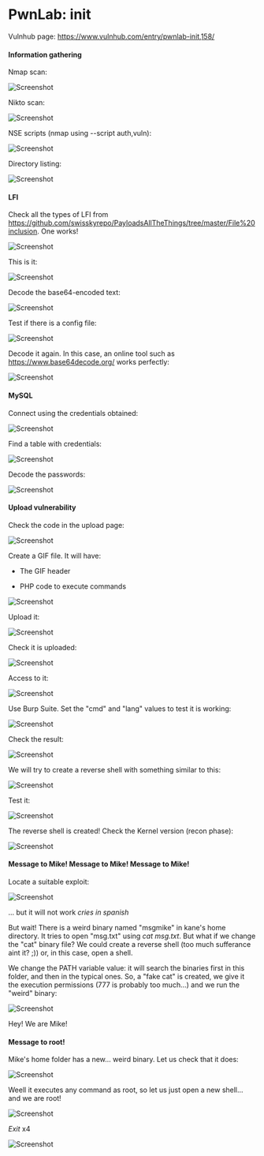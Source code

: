 # PwnLab: init
Vulnhub page: https://www.vulnhub.com/entry/pwnlab-init,158/
#### Information gathering

Nmap scan:

![Screenshot](images/1.png)

Nikto scan:

![Screenshot](images/2.png)

NSE scripts (nmap using --script auth,vuln):

![Screenshot](images/3.png)

Directory listing:

![Screenshot](images/4.png)

#### LFI

Check all the types of LFI from https://github.com/swisskyrepo/PayloadsAllTheThings/tree/master/File%20inclusion. One works!

![Screenshot](images/5.png)

This is it:

![Screenshot](images/6.png)

Decode the base64-encoded text:

![Screenshot](images/7.png)

Test if there is a config file:

![Screenshot](images/8.png)

Decode it again. In this case, an online tool such as https://www.base64decode.org/ works perfectly:

![Screenshot](images/9.png)

#### MySQL 

Connect using the credentials obtained:

![Screenshot](images/10.png)

Find a table with credentials:

![Screenshot](images/11.png)

Decode the passwords:

![Screenshot](images/12.png)


#### Upload vulnerability

Check the code in the upload page:

![Screenshot](images/15.png)

Create a GIF file. It will have:

- The GIF header

- PHP code to execute commands


![Screenshot](images/16.png)

Upload it:

![Screenshot](images/17.png)

Check it is uploaded:

![Screenshot](images/18.png)

Access to it:

![Screenshot](images/19.png)

Use Burp Suite. Set the "cmd" and "lang" values to test it is working:

![Screenshot](images/20.png)

Check the result:

![Screenshot](images/21.png)

We will try to create a reverse shell with something similar to this:

![Screenshot](images/22.png)

Test it:

![Screenshot](images/23.png)

The reverse shell is created! Check the Kernel version (recon phase):

![Screenshot](images/24.png)

#### Message to Mike! Message to Mike! Message to Mike! 

Locate a suitable exploit:

![Screenshot](images/25.png)

... but it will not work *cries in spanish*

But wait! There is a weird binary named "msgmike" in kane's home directory. It tries to open "msg.txt" using *cat msg.txt*. But what if we change the "cat" binary file? We could create a reverse shell (too much sufferance aint it? ;)) or, in this case, open a shell. 

We change the PATH variable value: it will search the binaries first in this folder, and then in the typical ones. So, a "fake cat" is created, we give it the execution permissions (777 is probably too much...) and we run the "weird" binary:

![Screenshot](images/26.png)

Hey! We are Mike!

#### Message to root!  

Mike's home folder has a new... weird binary. Let us check that it does:

![Screenshot](images/27.png)

Weell it executes any command as root, so let us just open a new shell... and we are root!

![Screenshot](images/28.png)

*Exit* x4

![Screenshot](images/29.png)

